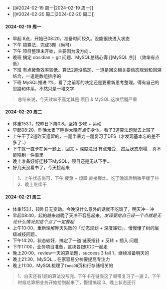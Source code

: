  - [[#2024-02-19 周一|2024-02-19 周一]]
- [[#2024-02-20 周二|2024-02-20 周二]]

 ####  2024-02-19 周一
- 早起 8点，开始已08:20，准备时间较久。没能很快进入状态
- 下午 搞算法，完成3题（尚可）
- 下午 项目整理未开始，主要因为没方向..
- 晚班 搞定 obsidian + git 问题、MySQL总结心得 [[MySQL 序]] （效率有点低）
- 下班 有点疲惫效率较低。算法2道没搞定，一道是回文相关要动态规划和回溯结合，一道是数组排序的
- 下班 MySQL推进 *1%*，看了之前写的决定还是要重新思考整理。得有自己的思路和体系，不然只是一堆文字

> 总结来说，今天效率不高尤其是 项目 & MySQL 这块后腿严重



 #### 2024-02-20 周二 
- 体重153.1，较昨日下降0.8。坚持 少吃 + 运动
- 早起08:20，昨晚太累了睡得太晚有点伤身体。看了3道算法题就去上班了
- 上午干了2道昨天遗留的，一题半暴力一题复习了DFS（才发现基本忘的差不多了..）
- 下午就一直卡在另一题上，回文 + 深度递归 有点难受... 然后状态崩塌... 真不能陷到一件事里
- 晚上准备好好迁移下MySQL，项目还是无从下手... 
- 好几天没看书了，今天捡起来

> 1、上午状态尚可，下午 疲惫 + 烦躁 直接爆炸。吃了晚饭后稍微平缓了些
> 2、晚上继续干


#### 2024-02-21 周三
- 体重153.1，较昨日无变动。今晚没什么意外的话就不吃饭了，明天冲一冲
- 早起08:40，起的越来越晚了天冷不容易起来。*发现要给自己设一个点就是无论什么情况到这个点了一定要起*
- 上午10:00，重新理解昨天失败的「动态规划 + 深度递归」，慢慢懂了树的层级减枝问题..
- 下午14:20，状态较好，搞定了一道 链表指针 + 反转 + 插入 问题
- 下午17:00，业务项目准备，这块要跟DDD一起走
- 晚上20:00，review一天的算法题，success 3 fail 1，继续准备明天的
- 晚上21:30，MySQL... 在家容易分神要提高专注力
- 晚上11:00，MySQL梳理了`InnoDB`页和行存储相关的
  
>1、白天还有1题的算法没写完.. 下午卡在链表这了顺带复习了一遍
>2、下午时候总算把业务开始拾到起来了，慢慢搞起
>3、晚上状态还行


